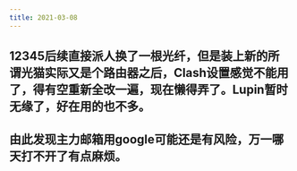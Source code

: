 ```yaml
---
title: 2021-03-08
---
```


## 12345后续直接派人换了一根光纤，但是装上新的所谓光猫实际又是个路由器之后，Clash设置感觉不能用了，得有空重新全改一遍，现在懒得弄了。Lupin暂时无缘了，好在用的也不多。
## 由此发现主力邮箱用google可能还是有风险，万一哪天打不开了有点麻烦。
##
